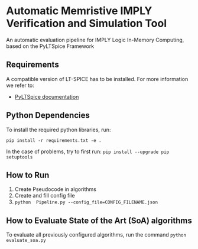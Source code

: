 # Automatic Memristive IMPLY Verification and Simulation Tool

An automatic evaluation pipeline for IMPLY Logic In-Memory Computing, based on the PyLTSpice Framework

## Requirements
A compatible version of LT-SPICE has to be installed.
For more information we refer to:
* [PyLTSpice documentation](https://pyltspice.readthedocs.io/en/latest/index.html)

## Python Dependencies
To install the required python libraries, run:
```
pip install -r requirements.txt -e .
```
In the case of problems, try to first run: ```pip install --upgrade pip setuptools```

## How to Run
1) Create Pseudocode in algorithms
2) Create and fill config file
3) ```python  Pipeline.py --config_file=CONFIG_FILENAME.json```

## How to Evaluate State of the Art (SoA) algorithms
To evaluate all previously configured algorithms, run the command
```python evaluate_soa.py```
